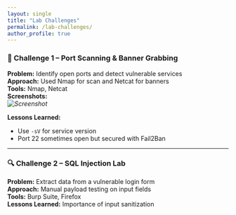 ```yaml
---
layout: single
title: "Lab Challenges"
permalink: /lab-challenges/
author_profile: true
---
```


### 🧪 Challenge 1 – Port Scanning & Banner Grabbing

**Problem:** Identify open ports and detect vulnerable services  
**Approach:** Used Nmap for scan and Netcat for banners  
**Tools:** Nmap, Netcat  
**Screenshots:**  
*![Screenshot](/assets/images/lab1.png)*

**Lessons Learned:**  
- Use `-sV` for service version
- Port 22 sometimes open but secured with Fail2Ban

---

### 🔍 Challenge 2 – SQL Injection Lab

**Problem:** Extract data from a vulnerable login form  
**Approach:** Manual payload testing on input fields  
**Tools:** Burp Suite, Firefox  
**Lessons Learned:** Importance of input sanitization
